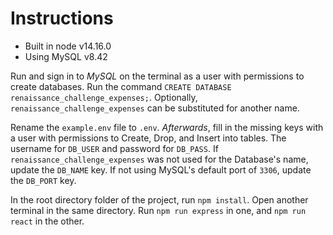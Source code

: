 # Instructions

- Built in node v14.16.0
- Using MySQL v8.42

Run and sign in to _MySQL_ on the terminal as a user with permissions to create databases. Run the command `CREATE DATABASE renaissance_challenge_expenses;`. Optionally, `renaissance_challenge_expenses` can be substituted for another name.

Rename the `example.env` file to `.env`. _Afterwards_, fill in the missing keys with a user with permissions to Create, Drop, and Insert into tables. The username for `DB_USER` and password for `DB_PASS`. If `renaissance_challenge_expenses` was not used for the Database's name, update the `DB_NAME` key. If not using MySQL's default port of `3306`, update the `DB_PORT` key.

In the root directory folder of the project, run `npm install`. Open another terminal in the same directory. Run `npm run express` in one, and `npm run react` in the other.
